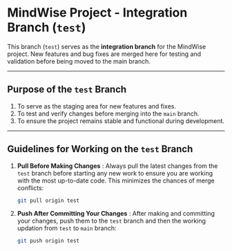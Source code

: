 # MindWise Project - Integration Branch (`test`)

This branch (`test`) serves as the **integration branch** for the MindWise project. New features and bug fixes are merged here for testing and validation before being moved to the main branch.

---

## **Purpose of the `test` Branch**
1. To serve as the staging area for new features and fixes.
2. To test and verify changes before merging into the `main` branch.
3. To ensure the project remains stable and functional during development.

---

## **Guidelines for Working on the `test` Branch**
1. **Pull Before Making Changes** :
   Always pull the latest changes from the `test` branch before starting any new work to ensure you are working with the most up-to-date code. This minimizes the chances of merge conflicts:
   ```bash
   git pull origin test
   
2. **Push After Committing Your Changes** :
   After making and committing your changes, push them to the `test` branch and then the working updation from `test` to `main` branch:
   ```bash
   git push origin test
